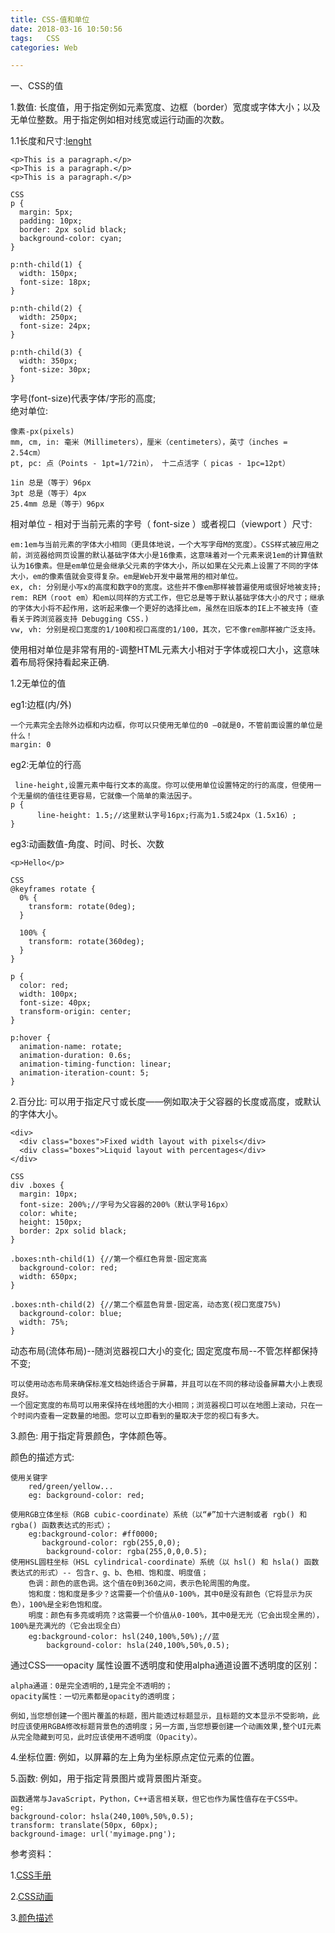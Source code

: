 ```yaml
---
title: CSS-值和单位
date: 2018-03-16 10:50:56
tags:	CSS
categories: Web

---
```


一、CSS的值

1.数值: 长度值，用于指定例如元素宽度、边框（border）宽度或字体大小；以及无单位整数。用于指定例如相对线宽或运行动画的次数。

1.1长度和尺寸:[lenght](https://developer.mozilla.org/zh-CN/docs/Web/CSS/length)

	<p>This is a paragraph.</p>
	<p>This is a paragraph.</p>
	<p>This is a paragraph.</p>
	
	CSS
	p {
	  margin: 5px;
	  padding: 10px;
	  border: 2px solid black;
	  background-color: cyan;
	}
	
	p:nth-child(1) {
	  width: 150px;
	  font-size: 18px;
	}
	
	p:nth-child(2) {
	  width: 250px;
	  font-size: 24px;
	}
	
	p:nth-child(3) {
	  width: 350px;
	  font-size: 30px;
	}
	
字号(font-size)代表字体/字形的高度;<br>
绝对单位:

	像素-px(pixels)
	mm, cm, in: 毫米（Millimeters），厘米（centimeters），英寸（inches = 2.54cm）
	pt, pc: 点（Points - 1pt=1/72in）， 十二点活字（ picas - 1pc=12pt）

	1in 总是（等于）96px
	3pt 总是（等于）4px
	25.4mm 总是（等于）96px

相对单位 - 相对于当前元素的字号（ font-size ）或者视口（viewport ）尺寸:	
	
	em:1em与当前元素的字体大小相同（更具体地说，一个大写字母M的宽度）。CSS样式被应用之前，浏览器给网页设置的默认基础字体大小是16像素，这意味着对一个元素来说1em的计算值默认为16像素。但是em单位是会继承父元素的字体大小，所以如果在父元素上设置了不同的字体大小，em的像素值就会变得复杂。em是Web开发中最常用的相对单位。
	ex, ch: 分别是小写x的高度和数字0的宽度。这些并不像em那样被普遍使用或很好地被支持;
	rem: REM（root em）和em以同样的方式工作，但它总是等于默认基础字体大小的尺寸；继承的字体大小将不起作用，这听起来像一个更好的选择比em，虽然在旧版本的IE上不被支持（查看关于跨浏览器支持 Debugging CSS.)
	vw, vh: 分别是视口宽度的1/100和视口高度的1/100，其次，它不像rem那样被广泛支持。

使用相对单位是非常有用的-调整HTML元素大小相对于字体或视口大小，这意味着布局将保持看起来正确.

1.2无单位的值
	
eg1:边框(内/外)
	
	一个元素完全去除外边框和内边框，你可以只使用无单位的0 —0就是0，不管前面设置的单位是什么！
	margin: 0

eg2:无单位的行高

	 line-height,设置元素中每行文本的高度。你可以使用单位设置特定的行的高度，但使用一个无量纲的值往往更容易，它就像一个简单的乘法因子。
	p {
		  line-height: 1.5;//这里默认字号16px;行高为1.5或24px（1.5x16）;
	}
eg3:动画数值-角度、时间、时长、次数
	
	<p>Hello</p>

	CSS
	@keyframes rotate {
	  0% {
	    transform: rotate(0deg);
	  }
	
	  100% {
	    transform: rotate(360deg);
	  }
	}
	
	p {
	  color: red;
	  width: 100px;
	  font-size: 40px;
	  transform-origin: center;
	}
	
	p:hover {
	  animation-name: rotate;
	  animation-duration: 0.6s;
	  animation-timing-function: linear;
	  animation-iteration-count: 5;
	}	
2.百分比: 可以用于指定尺寸或长度——例如取决于父容器的长度或高度，或默认的字体大小。

	<div>
	  <div class="boxes">Fixed width layout with pixels</div>
	  <div class="boxes">Liquid layout with percentages</div>
	</div>

	CSS
	div .boxes {
	  margin: 10px;
	  font-size: 200%;//字号为父容器的200%（默认字号16px）
	  color: white;
	  height: 150px;
	  border: 2px solid black;
	}
	
	.boxes:nth-child(1) {//第一个框红色背景-固定宽高
	  background-color: red;
	  width: 650px;
	}
	
	.boxes:nth-child(2) {//第二个框蓝色背景-固定高，动态宽(视口宽度75%)
	  background-color: blue;
	  width: 75%;
	}

动态布局(流体布局)--随浏览器视口大小的变化;
固定宽度布局--不管怎样都保持不变;
	
	可以使用动态布局来确保标准文档始终适合于屏幕，并且可以在不同的移动设备屏幕大小上表现良好。
	一个固定宽度的布局可以用来保持在线地图的大小相同；浏览器视口可以在地图上滚动，只在一个时间内查看一定数量的地图。您可以立即看到的量取决于您的视口有多大。
3.颜色: 用于指定背景颜色，字体颜色等。

颜色的描述方式:
	
	使用关键字
		red/green/yellow...
		eg:	background-color: red;
		
	使用RGB立体坐标（RGB cubic-coordinate）系统（以“#”加十六进制或者 rgb() 和 rgba() 函数表达式的形式）；
		eg:background-color: #ff0000;
		   background-color: rgb(255,0,0);
			background-color: rgba(255,0,0,0.5);
	使用HSL圆柱坐标（HSL cylindrical-coordinate）系统（以 hsl() 和 hsla() 函数表达式的形式）-- 包含r、g、b、色相、饱和度、明度值；
		色调：颜色的底色调。这个值在0到360之间，表示色轮周围的角度。
		饱和度：饱和度是多少？这需要一个价值从0-100%，其中0是没有颜色（它将显示为灰色），100%是全彩色饱和度。
		明度：颜色有多亮或明亮？这需要一个价值从0-100%，其中0是无光（它会出现全黑的），100%是充满光的（它会出现全白）
		eg:background-color: hsl(240,100%,50%);//蓝
			background-color: hsla(240,100%,50%,0.5);

通过CSS——opacity 属性设置不透明度和使用alpha通道设置不透明度的区别：
	
	alpha通道：0是完全透明的,1是完全不透明的；
	opacity属性：一切元素都是opacity的透明度；
	
	例如,当您想创建一个图片覆盖的标题，图片能透过标题显示，且标题的文本显示不受影响，此时应该使用RGBA修改标题背景色的透明度；另一方面,当您想要创建一个动画效果,整个UI元素从完全隐藏到可见，此时应该使用不透明度（Opacity）。


4.坐标位置: 例如，以屏幕的左上角为坐标原点定位元素的位置。


5.函数: 例如，用于指定背景图片或背景图片渐变。
	
	函数通常与JavaScript，Python，C++语言相关联，但它也作为属性值存在于CSS中。
	eg:
	background-color: hsla(240,100%,50%,0.5);
	transform: translate(50px, 60px);
	background-image: url('myimage.png');
参考资料：

1.[CSS手册](https://developer.mozilla.org/zh-CN/docs/Web/CSS/Reference)

2.[CSS动画](https://developer.mozilla.org/zh-CN/docs/Web/CSS/CSS_Animations)

3.[颜色描述](https://developer.mozilla.org/zh-CN/docs/Web/CSS/color_value#Color_keywords)




